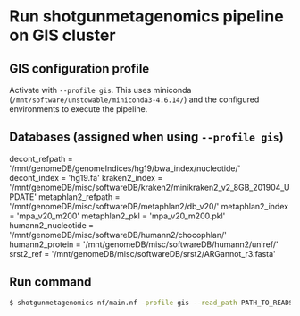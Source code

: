 # Run shotgunmetagenomics pipeline on GIS cluster

## GIS configuration profile

Activate with `--profile gis`. This uses miniconda (`/mnt/software/unstowable/miniconda3-4.6.14/`) and the configured environments to execute the pipeline.

## Databases (assigned when using `--profile gis`)

decont_refpath = '/mnt/genomeDB/genomeIndices/hg19/bwa_index/nucleotide/'
decont_index   = 'hg19.fa'
kraken2_index  = '/mnt/genomeDB/misc/softwareDB/kraken2/minikraken2_v2_8GB_201904_UPDATE'
metaphlan2_refpath = '/mnt/genomeDB/misc/softwareDB/metaphlan2/db_v20/'
metaphlan2_index   = 'mpa_v20_m200'
metaphlan2_pkl     = 'mpa_v20_m200.pkl'
humann2_nucleotide = '/mnt/genomeDB/misc/softwareDB/humann2/chocophlan/'
humann2_protein    = '/mnt/genomeDB/misc/softwareDB/humann2/uniref/'
srst2_ref = '/mnt/genomeDB/misc/softwareDB/srst2/ARGannot_r3.fasta'


## Run command

```sh
$ shotgunmetagenomics-nf/main.nf -profile gis --read_path PATH_TO_READS
```
